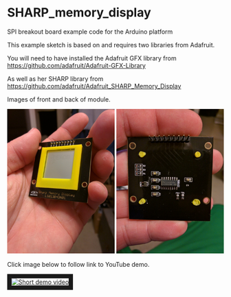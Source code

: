 # SHARP_memory_display
SPI breakout board example code for the Arduino platform

This example sketch is based on and requires two libraries from Adafruit. 

You will need to have installed the Adafruit GFX library from 
https://github.com/adafruit/Adafruit-GFX-Library 

As well as her SHARP library from 
https://github.com/adafruit/Adafruit_SHARP_Memory_Display

Images of front and back of module.

<img src="https://raw.githubusercontent.com/TannerElectronics/SHARP_memory_display/master/SHARP_BB_front.jpg" width="250">
<img src="https://raw.githubusercontent.com/TannerElectronics/SHARP_memory_display/master/SHARP_BB_back.jpg" width="250">

Click image below to follow link to YouTube demo.

<a href="http://www.youtube.com/watch?feature=player_embedded&v=JAfuR7puMNo
" target="_blank"><img src="http://img.youtube.com/vi/JAfuR7puMNo/0.jpg" 
alt="Short demo video" width="480" height="360" border="10" /></a>
